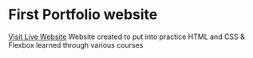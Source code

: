 # First Portfolio website
[Visit Live Website](https://serendatapy.github.io/fuzzy-net-works/)
Website created to put into practice HTML and CSS & Flexbox learned through various courses
